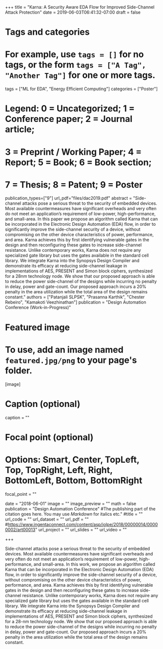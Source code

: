 +++
title = "Karna: A Security Aware EDA Flow for Improved Side-Channel Attack Protection"
date = 2019-06-03T06:41:32-07:00
draft = false

# Tags and categories
# For example, use `tags = []` for no tags, or the form `tags = ["A Tag", "Another Tag"]` for one or more tags.
tags = ["ML for EDA", "Energy Efficient Computing"]
categories = ["Poster"]
# Legend: 0 = Uncategorized; 1 = Conference paper; 2 = Journal article;
# 3 = Preprint / Working Paper; 4 = Report; 5 = Book; 6 = Book section;
# 7 = Thesis; 8 = Patent; 9 = Poster
publication_types=["9"]
url_pdf="files/dac2019.pdf"
abstract = "Side-channel attacks pose a serious threat to the security of embedded devices. Most available countermeasures have significant overheads and very often do not meet an application’s requirement of low-power, high-performance, and small-area. In this paper we propose an algorithm called Karna that can be incorporated in the Electronic Design Automation (EDA) flow, in order to significantly improve the side-channel security of a device, without compromising on the other device characteristics of power, performance, and area. Karna achieves this by first identifying vulnerable gates in the design and then reconfiguring these gates to increase side-channel resistance. Unlike contemporary works, Karna does not require any specialized gate library but uses the gates available in the standard cell library. We integrate Karna into the Synopsys Design Compiler and demonstrate its efficacy at reducing side-channel leakage in implementations of AES, PRESENT and Simon block ciphers, synthesized for a 28nm technology node. We show that our proposed approach is able to reduce the power side-channel of the designs while incurring no penalty in delay, power and gate-count. Our proposed approach incurs a 20% penalty in the area utilization while the total area of the design remains constant."
authors = ["Patanjali SLPSK", "Prasanna Karthik", "Chester Rebeiro", "Kamakoti Veezhinathan"]
publication = "Design Automation Conference (Work-in-Progress)"
# Featured image
# To use, add an image named `featured.jpg/png` to your page's folder. 
[image]
  # Caption (optional)
  caption = ""

  # Focal point (optional)
  # Options: Smart, Center, TopLeft, Top, TopRight, Left, Right, BottomLeft, Bottom, BottomRight
  focal_point = ""

date = "2018-06-01"
image = ""
image_preview = ""
math = false
publication = "Design Automation Conference"
#The publishing part of the citation goes here. You may use *Markdown* for italics etc."
#title = ""
url_code = ""
url_dataset = ""
url_pdf = "" #https://www.ingentaconnect.com/content/asp/jolpe/2018/00000014/00000002/art00013"
url_project = ""
url_slides = ""
url_video = ""

+++


Side-channel attacks pose a serious threat to the security of embedded devices. Most available countermeasures have significant overheads and very often do not meet an application’s requirement of low-power, high-performance, and small-area. In this work, we propose an algorithm called Karna that can be incorporated in the Electronic Design Automation (EDA) flow, in order to significantly improve the side-channel security of a device, without compromising on the other device characteristics of power, performance, and area. Karna achieves this by first identifying vulnerable gates in the design and then reconfiguring these gates to increase side-channel resistance. Unlike contemporary works, Karna does not require any specialized gate library but uses the gates available in the standard cell library. We integrate Karna into the Synopsys Design Compiler and demonstrate its efficacy at reducing side-channel leakage in implementations of AES, PRESENT and Simon block ciphers, synthesized for a 28-nm technology node. We show that our proposed approach is able to reduce the power side-channel of the designs while incurring no penalty in delay, power and gate-count. Our proposed approach incurs a 20% penalty in the area utilization while the total area of the design remains constant.

